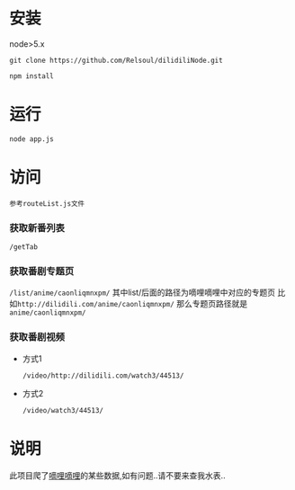 # 安装
node>5.x
```
git clone https://github.com/Relsoul/dilidiliNode.git

npm install
```

# 运行
```
node app.js
```

# 访问
```
参考routeList.js文件
```

### 获取新番列表
`/getTab`

### 获取番剧专题页
`/list/anime/caonliqmnxpm/`
其中list/后面的路径为嘀哩嘀哩中对应的专题页
比如`http://dilidili.com/anime/caonliqmnxpm/`
那么专题页路径就是`anime/caonliqmnxpm/`

### 获取番剧视频
- 方式1

    `/video/http://dilidili.com/watch3/44513/`

- 方式2

    `/video/watch3/44513/`

# 说明
此项目爬了[嘀哩嘀哩](http://www.dilidili.com/)的某些数据,如有问题..请不要来查我水表..